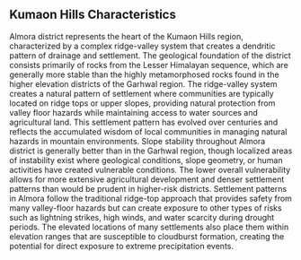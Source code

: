 ## Kumaon Hills Characteristics

Almora district represents the heart of the Kumaon Hills region, characterized by a complex ridge-valley system that creates a dendritic pattern of drainage and settlement. The geological foundation of the district consists primarily of rocks from the Lesser Himalayan sequence, which are generally more stable than the highly metamorphosed rocks found in the higher elevation districts of the Garhwal region.
The ridge-valley system creates a natural pattern of settlement where communities are typically located on ridge tops or upper slopes, providing natural protection from valley floor hazards while maintaining access to water sources and agricultural land. This settlement pattern has evolved over centuries and reflects the accumulated wisdom of local communities in managing natural hazards in mountain environments.
Slope stability throughout Almora district is generally better than in the Garhwal region, though localized areas of instability exist where geological conditions, slope geometry, or human activities have created vulnerable conditions. The lower overall vulnerability allows for more extensive agricultural development and denser settlement patterns than would be prudent in higher-risk districts.
Settlement patterns in Almora follow the traditional ridge-top approach that provides safety from many valley-floor hazards but can create exposure to other types of risks such as lightning strikes, high winds, and water scarcity during drought periods. The elevated locations of many settlements also place them within elevation ranges that are susceptible to cloudburst formation, creating the potential for direct exposure to extreme precipitation events.